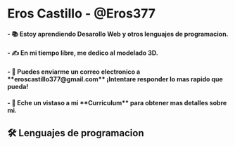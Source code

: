 <h1>Eros Castillo - @Eros377</h1>

<h4>- 📚 Estoy aprendiendo Desarollo Web y otros lenguajes de programacion.</h4>

<h4>- ✍️ En mi tiempo libre, me dedico al modelado 3D.</h4>

<h4> - 📧 Puedes enviarme un correo electronico a **eroscastillo377@gmail.com** ¡Intentare responder lo mas rapido que pueda!</h4>

<h4> - 📄 Eche un vistaso a mi **Curriculum** para obtener mas detalles sobre mi.</h4>

<h2>🛠 Lenguajes de programacion</h2>

